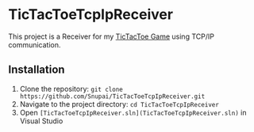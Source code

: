 # TicTacToeTcpIpReceiver

This project is a Receiver for my [TicTacToe Game](https://github.com/Snupai/TicTacToe) using TCP/IP communication.

## Installation

1. Clone the repository: `git clone https://github.com/Snupai/TicTacToeTcpIpReceiver.git`
2. Navigate to the project directory: `cd TicTacToeTcpIpReceiver`
3. Open `[TicTacToeTcpIpReceiver.sln](TicTacToeTcpIpReceiver.sln)` in Visual Studio